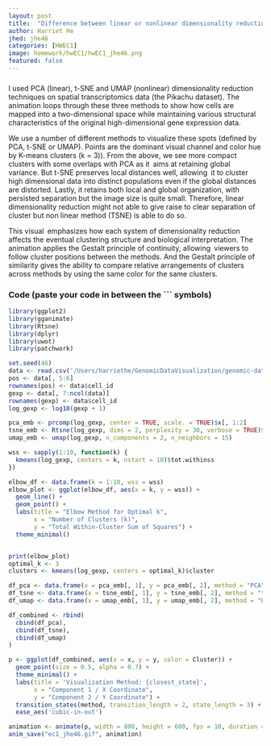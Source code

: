 ```yaml
---
layout: post
title:  "Difference between linear or nonlinear dimensionality reduction"
author: Harriet He
jhed: jhe46
categories: [HWEC1]
image: homework/hwEC1/hwEC1_jhe46.png
featured: false
---
```


### 

I used PCA (linear), t-SNE and UMAP (nonlinear) dimensionality reduction techniques on spatial transcriptomics data (the Pikachu dataset). The animation loops through these three methods to show how cells are mapped into a two-dimensional space while maintaining various structural characteristics of the original high-dimensional gene expression data.

We use a number of different methods to visualize these spots (defined by PCA, t-SNE or UMAP). Points are the dominant visual channel and color hue by K-means clusters (k = 3)). From the above, we see more compact clusters with some overlaps with PCA as it aims at retaining global variance. But t-SNE preserves local distances well, allowing it to cluster high dimensional data into distinct populations even if the global distances are distorted. Lastly, it retains both local and global organization, with persisted separation but the image size is quite small. Therefore, linear dimensionality reduction might not able to give raise to clear separation of cluster but non linear method (TSNE) is able to do so.  

This visual emphasizes how each system of dimensionality reduction affects the eventual clustering structure and biological interpretation. The animation applies the Gestalt principle of continuity, allowing viewers to follow cluster positions between the methods. And the Gestalt principle of similarity gives the ability to compare relative arrangements of clusters across methods by using the same color for the same clusters.


### Code (paste your code in between the ``` symbols)

```r
library(ggplot2)
library(gganimate)
library(Rtsne)
library(dplyr)
library(uwot)
library(patchwork)

set.seed(46)
data <- read.csv('/Users/harriethe/GenomicDataVisualization/genomic-data-visualization-2025/data/pikachu.csv.gz')
pos <- data[, 5:6]
rownames(pos) <- data$cell_id
gexp <- data[, 7:ncol(data)]
rownames(gexp) <- data$cell_id
log_gexp <- log10(gexp + 1)

pca_emb <- prcomp(log_gexp, center = TRUE, scale. = TRUE)$x[, 1:2]  
tsne_emb <- Rtsne(log_gexp, dims = 2, perplexity = 30, verbose = TRUE)$Y
umap_emb <- umap(log_gexp, n_components = 2, n_neighbors = 15)

wss <- sapply(1:10, function(k) {
  kmeans(log_gexp, centers = k, nstart = 10)$tot.withinss
})

elbow_df <- data.frame(k = 1:10, wss = wss)
elbow_plot <- ggplot(elbow_df, aes(x = k, y = wss)) +
  geom_line() +
  geom_point() +
  labs(title = "Elbow Method for Optimal k",
       x = "Number of Clusters (k)",
       y = "Total Within-Cluster Sum of Squares") +
  theme_minimal()


print(elbow_plot)
optimal_k <- 3
clusters <- kmeans(log_gexp, centers = optimal_k)$cluster

df_pca <- data.frame(x = pca_emb[, 1], y = pca_emb[, 2], method = "PCA", Cluster = as.factor(clusters))
df_tsne <- data.frame(x = tsne_emb[, 1], y = tsne_emb[, 2], method = "t-SNE", Cluster = as.factor(clusters))
df_umap <- data.frame(x = umap_emb[, 1], y = umap_emb[, 2], method = "UMAP", Cluster = as.factor(clusters))

df_combined <- rbind(
  cbind(df_pca),
  cbind(df_tsne),
  cbind(df_umap)
)

p <- ggplot(df_combined, aes(x = x, y = y, color = Cluster)) +
  geom_point(size = 0.5, alpha = 0.7) +
  theme_minimal() +
  labs(title = 'Visualization Method: {closest_state}',
       x = "Component 1 / X Coordinate",
       y = "Component 2 / Y Coordinate") +
  transition_states(method, transition_length = 2, state_length = 3) +
  ease_aes('cubic-in-out')

animation <- animate(p, width = 800, height = 600, fps = 10, duration = 12)
anim_save("ec1_jhe46.gif", animation)
```
